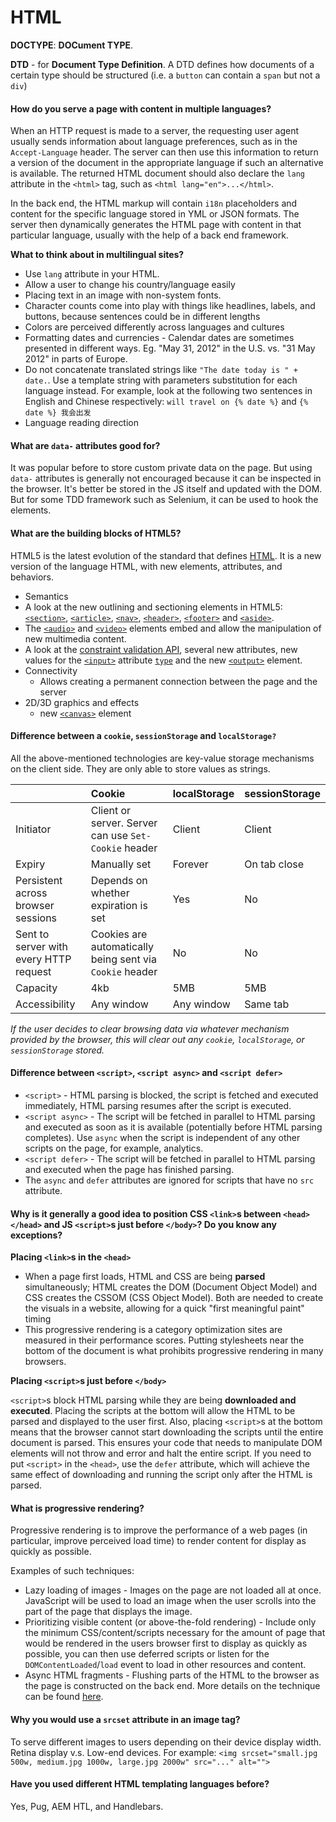 # HTML

**DOCTYPE**: **DOCument TYPE**. 

**DTD** - for **Document Type Definition**. A DTD defines how documents of a certain type should be structured \(i.e. a `button` can contain a `span` but not a `div`\)

#### How do you serve a page with content in multiple languages?

When an HTTP request is made to a server, the requesting user agent usually sends information about language preferences, such as in the `Accept-Language` header. The server can then use this information to return a version of the document in the appropriate language if such an alternative is available. The returned HTML document should also declare the `lang` attribute in the `<html>` tag, such as `<html lang="en">...</html>`.

In the back end, the HTML markup will contain `i18n` placeholders and content for the specific language stored in YML or JSON formats. The server then dynamically generates the HTML page with content in that particular language, usually with the help of a back end framework.

**What to think about in multilingual sites?**

* Use `lang` attribute in your HTML.
* Allow a user to change his country/language easily
* Placing text in an image with non-system fonts.
* Character counts come into play with things like headlines, labels, and buttons, because sentences could be in different lengths
* Colors are perceived differently across languages and cultures
* Formatting dates and currencies - Calendar dates are sometimes presented in different ways. Eg. "May 31, 2012" in the U.S. vs. "31 May 2012" in parts of Europe.
* Do not concatenate translated strings like `"The date today is " + date.`. Use a template string with parameters substitution for each language instead. For example, look at the following two sentences in English and Chinese respectively: `will travel on {% date %}` and `{% date %} 我会出发`
* Language reading direction

#### What are `data-` attributes good for?

It was popular before to store custom private data on the page. But  using `data-` attributes is generally not encouraged because it can be inspected in the browser. It's better be stored in the JS itself and updated with the DOM. But for some TDD framework such as Selenium, it can be used to hook the elements.

#### What are the building blocks of HTML5?

 HTML5 is the latest evolution of the standard that defines [HTML](https://developer.mozilla.org/en-US/docs/HTML). It is a new version of the language HTML, with new elements, attributes, and behaviors.

*  Semantics
  * A look at the new outlining and sectioning elements in HTML5: [`<section>`](https://developer.mozilla.org/en-US/docs/Web/HTML/Element/section), [`<article>`](https://developer.mozilla.org/en-US/docs/Web/HTML/Element/article), [`<nav>`](https://developer.mozilla.org/en-US/docs/Web/HTML/Element/nav), [`<header>`](https://developer.mozilla.org/en-US/docs/Web/HTML/Element/header), [`<footer>`](https://developer.mozilla.org/en-US/docs/Web/HTML/Element/footer) and [`<aside>`](https://developer.mozilla.org/en-US/docs/Web/HTML/Element/aside).
  *  The [`<audio>`](https://developer.mozilla.org/en-US/docs/Web/HTML/Element/audio) and [`<video>`](https://developer.mozilla.org/en-US/docs/Web/HTML/Element/video) elements embed and allow the manipulation of new multimedia content.
  * A look at the [constraint validation API](https://developer.mozilla.org/en-US/docs/Learn/HTML/Forms/Form_validation), several new attributes, new values for the [`<input>`](https://developer.mozilla.org/en-US/docs/Web/HTML/Element/input) attribute [`type`](https://developer.mozilla.org/en-US/docs/Web/HTML/Element/input#attr-type) and the new [`<output>`](https://developer.mozilla.org/en-US/docs/Web/HTML/Element/output) element.
* Connectivity
  * Allows creating a permanent connection between the page and the server
* 2D/3D graphics and effects
  *  new [`<canvas>`](https://developer.mozilla.org/en-US/docs/Web/HTML/Element/canvas) element 

#### Difference between a `cookie`, `sessionStorage` and `localStorage?`

All the above-mentioned technologies are key-value storage mechanisms on the client side. They are only able to store values as strings.

|  | Cookie | localStorage | sessionStorage |
| :--- | :--- | :--- | :--- |
| Initiator |  Client or server. Server can use `Set-Cookie` header | Client | Client |
| Expiry | Manually set | Forever | On tab close |
| Persistent across browser sessions | Depends on whether expiration is set | Yes | No |
| Sent to server with every HTTP request |  Cookies are automatically being sent via `Cookie` header | No | No |
| Capacity | 4kb | 5MB | 5MB |
| Accessibility | Any window | Any window | Same tab |

 _If the user decides to clear browsing data via whatever mechanism provided by the browser, this will clear out any `cookie`, `localStorage`, or `sessionStorage` stored._ 

#### Difference between `<script>`, `<script async>` and `<script defer>`

*  `<script>` - HTML parsing is blocked, the script is fetched and executed immediately, HTML parsing resumes after the script is executed.
*  `<script async>` - The script will be fetched in parallel to HTML parsing and executed as soon as it is available \(potentially before HTML parsing completes\). Use `async` when the script is independent of any other scripts on the page, for example, analytics.
*  `<script defer>` - The script will be fetched in parallel to HTML parsing and executed when the page has finished parsing.
*  The `async` and `defer` attributes are ignored for scripts that have no `src` attribute.

#### Why is it generally a good idea to position CSS `<link>`s between `<head></head>` and JS `<script>`s just before `</body>`? Do you know any exceptions?

 **Placing `<link>`s in the `<head>`**

* When a page first loads, HTML and CSS are being **parsed** simultaneously; HTML creates the DOM \(Document Object Model\) and CSS creates the CSSOM \(CSS Object Model\). Both are needed to create the visuals in a website, allowing for a quick "first meaningful paint" timing
* This progressive rendering is a category optimization sites are measured in their performance scores. Putting stylesheets near the bottom of the document is what prohibits progressive rendering in many browsers.

 **Placing `<script>`s just before `</body>`**

 `<script>`s block HTML parsing while they are being **downloaded and executed**. Placing the scripts at the bottom will allow the HTML to be parsed and displayed to the user first. Also, placing `<script>`s at the bottom means that the browser cannot start downloading the scripts until the entire document is parsed. This ensures your code that needs to manipulate DOM elements will not throw and error and halt the entire script. If you need to put `<script>` in the `<head>`, use the `defer` attribute, which will achieve the same effect of downloading and running the script only after the HTML is parsed.

#### What is progressive rendering?

Progressive rendering is  to improve the performance of a web pages \(in particular, improve perceived load time\) to render content for display as quickly as possible.

Examples of such techniques:

* Lazy loading of images - Images on the page are not loaded all at once. JavaScript will be used to load an image when the user scrolls into the part of the page that displays the image.
* Prioritizing visible content \(or above-the-fold rendering\) - Include only the minimum CSS/content/scripts necessary for the amount of page that would be rendered in the users browser first to display as quickly as possible, you can then use deferred scripts or listen for the `DOMContentLoaded`/`load` event to load in other resources and content.
* Async HTML fragments - Flushing parts of the HTML to the browser as the page is constructed on the back end. More details on the technique can be found [here](http://www.ebaytechblog.com/2014/12/08/async-fragments-rediscovering-progressive-html-rendering-with-marko/).

#### Why you would use a `srcset` attribute in an image tag?

To serve different images to users depending on their device display width. Retina display v.s. Low-end devices.  For example: `<img srcset="small.jpg 500w, medium.jpg 1000w, large.jpg 2000w" src="..." alt="">`

#### Have you used different HTML templating languages before?

Yes, Pug, AEM HTL, and Handlebars.

